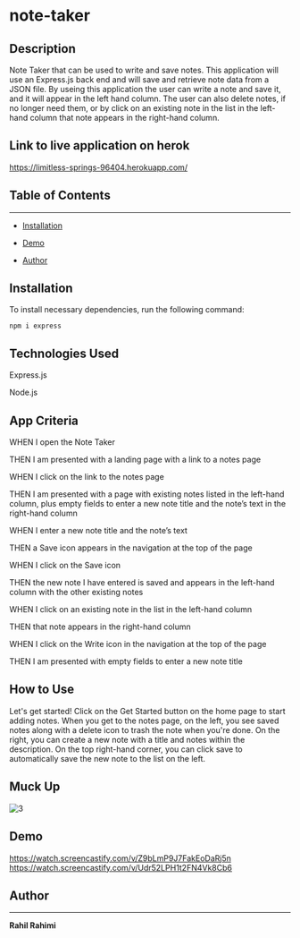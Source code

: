 # note-taker

## Description
Note Taker that can be used to write and save notes. This application will use an Express.js back end and will save and retrieve note data from a JSON file. By useing this application the user can write a note and save it, and it will appear in the left hand column. The user can also delete notes, if no longer need them, or by click on an existing note in the list in the left-hand column that note appears in the right-hand column.
 
## Link to live application on herok
https://limitless-springs-96404.herokuapp.com/

## Table of Contents 
------

* [Installation](#installation)

* [Demo](#demo)

* [Author](#author)

## Installation

To install necessary dependencies, run the following command:

```
npm i express

```

## Technologies Used
Express.js

Node.js

## App Criteria
WHEN I open the Note Taker

THEN I am presented with a landing page with a link to a notes page

WHEN I click on the link to the notes page

THEN I am presented with a page with existing notes listed in the left-hand column, plus empty fields to enter a new note title and the note’s 
text in the right-hand column

WHEN I enter a new note title and the note’s text

THEN a Save icon appears in the navigation at the top of the page

WHEN I click on the Save icon

THEN the new note I have entered is saved and appears in the left-hand column with the other existing notes

WHEN I click on an existing note in the list in the left-hand column

THEN that note appears in the right-hand column

WHEN I click on the Write icon in the navigation at the top of the page

THEN I am presented with empty fields to enter a new note title


## How to Use

Let's get started! Click on the Get Started button on the home page to start adding notes. 
When you get to the notes page, on the left, you see saved notes along with a delete icon to trash the note when you're done. 
On the right, you can create a new note with a title and notes within the description. 
On the top right-hand corner, you can click save to automatically save the new note to the list on the left.

## Muck Up

![3](https://user-images.githubusercontent.com/87342751/153287732-ae7800e3-d347-4316-a382-f669932d1820.jpg)

## Demo
https://watch.screencastify.com/v/Z9bLmP9J7FakEoDaRj5n
https://watch.screencastify.com/v/Udr52LPH1t2FN4Vk8Cb6

## Author
------

**Rahil Rahimi**



